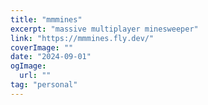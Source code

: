 ```yaml
---
title: "mmmines"
excerpt: "massive multiplayer minesweeper"
link: "https://mmmines.fly.dev/"
coverImage: ""
date: "2024-09-01"
ogImage:
  url: ""
tag: "personal"
---
```

